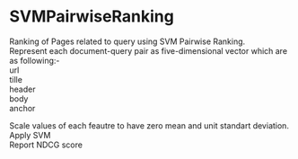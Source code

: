 # SVMPairwiseRanking
Ranking of Pages related to query using SVM Pairwise Ranking.  
Represent each document-query pair as five-dimensional vector which are as following:-  
    url  
    tille  
    header  
    body  
    anchor  
    
Scale values of each feautre to have zero mean and unit standart deviation.  
Apply SVM  
Report NDCG score

